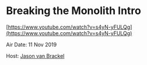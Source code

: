# Breaking the Monolith Intro

[https://www.youtube.com/watch?v=s4yN-yFULQg](https://www.youtube.com/watch?v=s4yN-yFULQg)

Air Date: 11 Nov 2019

Host: [Jason van Brackel](twitter.com/jasonvanbrackel)